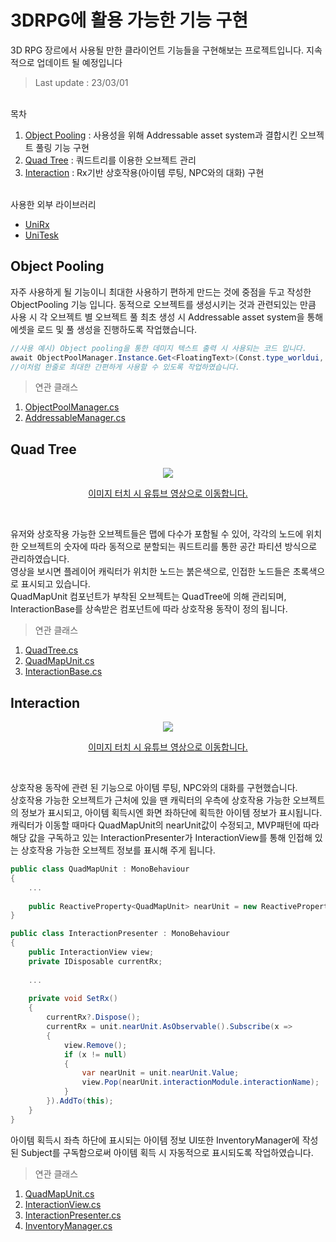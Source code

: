 # 3DRPG에 활용 가능한 기능 구현
3D RPG 장르에서 사용될 만한 클라이언트 기능들을 구현해보는 프로젝트입니다.
지속적으로 업데이트 될 예정입니다<br>
>Last update : 23/03/01
<br>
목차
<br>

1. [Object Pooling](#object-pooling) : 사용성을 위해 Addressable asset system과 결합시킨 오브젝트 풀링 기능 구현<br>
2. [Quad Tree](#quad-tree) : 쿼드트리를 이용한 오브젝트 관리<br>
3. [Interaction](#interaction) : Rx기반 상호작용(아이템 루팅, NPC와의 대화) 구현<br><br>

사용한 외부 라이브러리<br>
+ [UniRx](https://github.com/neuecc/UniRx)
+ [UniTesk](https://github.com/Cysharp/UniTask)

## Object Pooling
자주 사용하게 될 기능이니 최대한 사용하기 편하게 만드는 것에 중점을 두고 작성한 ObjectPooling 기능 입니다. 
동적으로 오브젝트를 생성시키는 것과 관련되있는 만큼 사용 시 각 오브젝트 별 오브젝트 풀 최초 생성 시 Addressable asset system을 통해 에셋을 로드 및 풀 생성을 진행하도록 작업했습니다.
```c#
//사용 예시) Object pooling을 통한 데미지 텍스트 출력 시 사용되는 코드 입니다.
await ObjectPoolManager.Instance.Get<FloatingText>(Const.type_worldui, "DamageText.prefab");
//이처럼 한줄로 최대한 간편하게 사용할 수 있도록 작업하였습니다.
```

>연관 클래스<br>
1. [ObjectPoolManager.cs](https://github.com/Odien4180/3DRpg/blob/master/Scripts/Managers/ObjectPoolManager.cs)<br>
2. [AddressableManager.cs](https://github.com/Odien4180/3DRpg/blob/master/Scripts/Managers/AddressableManager.cs)<br>

## Quad Tree
<a href="https://youtu.be/UrBnEAyCPYI">
	<p align="center"><img src="http://img.youtube.com/vi/UrBnEAyCPYI/0.jpg"></p>
  <p align="center">이미지 터치 시 유튜브 영상으로 이동합니다.</p>
<a><br>

유저와 상호작용 가능한 오브젝트들은 맵에 다수가 포함될 수 있어, 각각의 노드에 위치한 오브젝트의 숫자에 따라 동적으로 분할되는 쿼드트리를 통한 공간 파티션 방식으로 관리하였습니다.<br> 영상을 보시면 플레이어 캐릭터가 위치한 노드는 붉은색으로, 인접한 노드들은 초록색으로 표시되고 있습니다.<br>
QuadMapUnit 컴포넌트가 부착된 오브젝트는 QuadTree에 의해 관리되며, InteractionBase를 상속받은 컴포넌트에 따라 상호작용 동작이 정의 됩니다.<br>
	
	
>연관 클래스<br>
1. [QuadTree.cs](https://github.com/Odien4180/3DRpg/blob/master/Scripts/QuadTree.cs)<br>
2. [QuadMapUnit.cs](https://github.com/Odien4180/3DRpg/blob/master/Scripts/QuadMapUnit.cs)<br>
3. [InteractionBase.cs](https://github.com/Odien4180/3DRpg/blob/master/Scripts/InteractionBase.cs)<br>

## Interaction
<a href="https://youtu.be/NWD6PxnmOfU">
	<p align="center"><img src="http://img.youtube.com/vi/NWD6PxnmOfU/0.jpg"></p>
  <p align="center">이미지 터치 시 유튜브 영상으로 이동합니다.</p>
<a><br>

상호작용 동작에 관련 된 기능으로 아이템 루팅, NPC와의 대화를 구현했습니다.<br>
상호작용 가능한 오브젝트가 근처에 있을 땐 캐릭터의 우측에 상호작용 가능한 오브젝트의 정보가 표시되고, 아이템 획득시엔 화면 좌하단에 획득한 아이템 정보가 표시됩니다.<br>
캐릭터가 이동할 때마다 QuadMapUnit의 nearUnit값이 수정되고, MVP패턴에 따라 해당 값을 구독하고 있는 InteractionPresenter가 InteractionView를 통해 인접해 있는 상호작용 가능한 오브젝트 정보를 표시해 주게 됩니다.<br>

```c#
public class QuadMapUnit : MonoBehaviour
{
    ...
    
    public ReactiveProperty<QuadMapUnit> nearUnit = new ReactiveProperty<QuadMapUnit>();
}
```
```c#
public class InteractionPresenter : MonoBehaviour
{
    public InteractionView view;
    private IDisposable currentRx;
    
    ...
    
    private void SetRx()
    {
        currentRx?.Dispose();
        currentRx = unit.nearUnit.AsObservable().Subscribe(x =>
        {
            view.Remove();
            if (x != null)
            {
                var nearUnit = unit.nearUnit.Value;
                view.Pop(nearUnit.interactionModule.interactionName);
            }
        }).AddTo(this);
    }
}
```

아이템 획득시 좌측 하단에 표시되는 아이템 정보 UI또한 InventoryManager에 작성된 Subject를 구독함으로써 아이템 획득 시 자동적으로 표시되도록 작업하였습니다.<br>
	
	
>연관 클래스<br>
1. [QuadMapUnit.cs](https://github.com/Odien4180/3DRpg/blob/master/Scripts/QuadMapUnit.cs)<br>
2. [InteractionView.cs](https://github.com/Odien4180/3DRpg/blob/master/Scripts/UI/InteractionView.cs)<br>
3. [InteractionPresenter.cs](https://github.com/Odien4180/3DRpg/blob/master/Scripts/UI/InteractionPresenter.cs)<br>
4. [InventoryManager.cs](https://github.com/Odien4180/3DRpg/blob/master/Scripts/Managers/InventoryManager.cs)<br>
